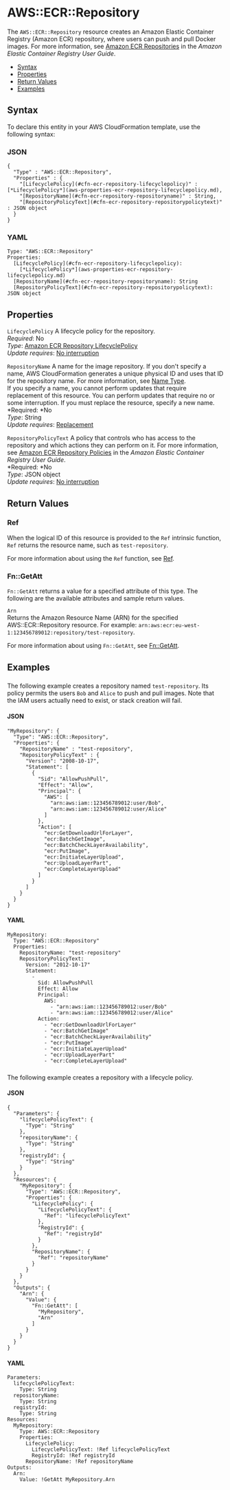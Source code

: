 # AWS::ECR::Repository<a name="aws-resource-ecr-repository"></a>

The `AWS::ECR::Repository` resource creates an Amazon Elastic Container Registry \(Amazon ECR\) repository, where users can push and pull Docker images\. For more information, see [Amazon ECR Repositories](http://docs.aws.amazon.com/AmazonECR/latest/userguide/Repositories.html) in the *Amazon Elastic Container Registry User Guide*\.


+ [Syntax](#aws-resource-ecr-repository-syntax)
+ [Properties](#aws-resource-ecr-repository-properties)
+ [Return Values](#aws-resource-ecr-repository-returnvalues)
+ [Examples](#aws-resource-ecr-repository-examples)

## Syntax<a name="aws-resource-ecr-repository-syntax"></a>

To declare this entity in your AWS CloudFormation template, use the following syntax:

### JSON<a name="aws-resource-ecr-repository-syntax.json"></a>

```
{
  "Type" : "AWS::ECR::Repository",
  "Properties" : {
    "[LifecyclePolicy](#cfn-ecr-repository-lifecyclepolicy)" : [*LifecyclePolicy*](aws-properties-ecr-repository-lifecyclepolicy.md),
    "[RepositoryName](#cfn-ecr-repository-repositoryname)" : String,
    "[RepositoryPolicyText](#cfn-ecr-repository-repositorypolicytext)" : JSON object
  }
}
```

### YAML<a name="aws-resource-ecr-repository-syntax.yaml"></a>

```
Type: "AWS::ECR::Repository"
Properties: 
  [LifecyclePolicy](#cfn-ecr-repository-lifecyclepolicy):
    [*LifecyclePolicy*](aws-properties-ecr-repository-lifecyclepolicy.md)
  [RepositoryName](#cfn-ecr-repository-repositoryname): String
  [RepositoryPolicyText](#cfn-ecr-repository-repositorypolicytext): JSON object
```

## Properties<a name="aws-resource-ecr-repository-properties"></a>

`LifecyclePolicy`  <a name="cfn-ecr-repository-lifecyclepolicy"></a>
A lifecycle policy for the repository\.  
*Required*: No  
*Type*: [Amazon ECR Repository LifecyclePolicy](aws-properties-ecr-repository-lifecyclepolicy.md)  
*Update requires*: [No interruption](using-cfn-updating-stacks-update-behaviors.md#update-no-interrupt)

`RepositoryName`  <a name="cfn-ecr-repository-repositoryname"></a>
A name for the image repository\. If you don't specify a name, AWS CloudFormation generates a unique physical ID and uses that ID for the repository name\. For more information, see [Name Type](aws-properties-name.md)\.  
If you specify a name, you cannot perform updates that require replacement of this resource\. You can perform updates that require no or some interruption\. If you must replace the resource, specify a new name\.
*Required: *No  
*Type*: String  
*Update requires*: [Replacement](using-cfn-updating-stacks-update-behaviors.md#update-replacement)

`RepositoryPolicyText`  <a name="cfn-ecr-repository-repositorypolicytext"></a>
A policy that controls who has access to the repository and which actions they can perform on it\. For more information, see [Amazon ECR Repository Policies](http://docs.aws.amazon.com/AmazonECR/latest/userguide/RepositoryPolicies.html) in the *Amazon Elastic Container Registry User Guide*\.  
*Required: *No  
*Type*: JSON object  
*Update requires*: [No interruption](using-cfn-updating-stacks-update-behaviors.md#update-no-interrupt)

## Return Values<a name="aws-resource-ecr-repository-returnvalues"></a>

### Ref<a name="w3ab2c21c10d514c11b2"></a>

When the logical ID of this resource is provided to the `Ref` intrinsic function, `Ref` returns the resource name, such as `test-repository`\.

For more information about using the `Ref` function, see [Ref](intrinsic-function-reference-ref.md)\.

### Fn::GetAtt<a name="w3ab2c21c10d373c13b4"></a>

`Fn::GetAtt` returns a value for a specified attribute of this type\. The following are the available attributes and sample return values\.

`Arn`  
Returns the Amazon Resource Name \(ARN\) for the specified AWS::ECR::Repository resource\. For example: `arn:aws:ecr:eu-west-1:123456789012:repository/test-repository`\.

For more information about using `Fn::GetAtt`, see [Fn::GetAtt](intrinsic-function-reference-getatt.md)\.


## Examples<a name="aws-resource-ecr-repository-examples"></a>

### <a name="aws-resource-ecr-repository-example1"></a>

The following example creates a repository named `test-repository`\. Its policy permits the users `Bob` and `Alice` to push and pull images\. Note that the IAM users actually need to exist, or stack creation will fail\.

#### JSON<a name="aws-resource-ecr-repository-example1.json"></a>

```
"MyRepository": {
  "Type": "AWS::ECR::Repository",
  "Properties": {
    "RepositoryName" : "test-repository",
    "RepositoryPolicyText" : {
      "Version": "2008-10-17",
      "Statement": [
        {
          "Sid": "AllowPushPull",
          "Effect": "Allow",
          "Principal": {
            "AWS": [
              "arn:aws:iam::123456789012:user/Bob",
              "arn:aws:iam::123456789012:user/Alice"
            ]
          },
          "Action": [
            "ecr:GetDownloadUrlForLayer",
            "ecr:BatchGetImage",
            "ecr:BatchCheckLayerAvailability",
            "ecr:PutImage",
            "ecr:InitiateLayerUpload",
            "ecr:UploadLayerPart",
            "ecr:CompleteLayerUpload"
          ]
        }
      ]
    }
  }
}
```

#### YAML<a name="aws-resource-ecr-repository-example1.yaml"></a>

```
MyRepository: 
  Type: "AWS::ECR::Repository"
  Properties: 
    RepositoryName: "test-repository"
    RepositoryPolicyText: 
      Version: "2012-10-17"
      Statement: 
        - 
          Sid: AllowPushPull
          Effect: Allow
          Principal: 
            AWS: 
              - "arn:aws:iam::123456789012:user/Bob"
              - "arn:aws:iam::123456789012:user/Alice"
          Action: 
            - "ecr:GetDownloadUrlForLayer"
            - "ecr:BatchGetImage"
            - "ecr:BatchCheckLayerAvailability"
            - "ecr:PutImage"
            - "ecr:InitiateLayerUpload"
            - "ecr:UploadLayerPart"
            - "ecr:CompleteLayerUpload"
```

### <a name="aws-resource-ecr-repository-example2"></a>

The following example creates a repository with a lifecycle policy\.

#### JSON<a name="aws-resource-ecr-repository-example2.json"></a>

```
{
  "Parameters": {
    "lifecyclePolicyText": {
      "Type": "String"
    },
    "repositoryName": {
      "Type": "String"
    },
    "registryId": {
      "Type": "String"
    }
  },
  "Resources": {
    "MyRepository": {
      "Type": "AWS::ECR::Repository",
      "Properties": {
        "LifecyclePolicy": {
          "LifecyclePolicyText": {
            "Ref": "lifecyclePolicyText"
          },
          "RegistryId": {
            "Ref": "registryId"
          }
        },
        "RepositoryName": {
          "Ref": "repositoryName"
        }
      }
    }
  },
  "Outputs": {
    "Arn": {
      "Value": {
        "Fn::GetAtt": [
          "MyRepository",
          "Arn"
        ]
      }
    }
  }
}
```

#### YAML<a name="aws-resource-ecr-repository-example2.yaml"></a>

```
Parameters:    
  lifecyclePolicyText:
    Type: String
  repositoryName:
    Type: String
  registryId:
    Type: String
Resources:
  MyRepository:
    Type: AWS::ECR::Repository
    Properties:
      LifecyclePolicy:
        LifecyclePolicyText: !Ref lifecyclePolicyText
        RegistryId: !Ref registryId
      RepositoryName: !Ref repositoryName
Outputs:    
  Arn:
    Value: !GetAtt MyRepository.Arn
```
